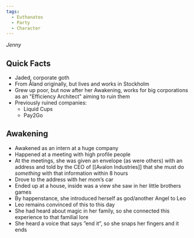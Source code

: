 ```yaml
---
tags:
  - Euthanatos
  - Party
  - Character
---
```

_Jenny_

## Quick Facts

- Jaded, corporate goth
- From Åland originally, but lives and works in Stockholm
- Grew up poor, but now after her Awakening, works for big corporations as an "Efficiency Architect" aiming to ruin them
- Previously ruined companies:
	- Liquid Cups
	- Pay2Go

## Awakening

- Awakened as an intern at a huge company 
- Happened at a meeting with high profile people
- At the meetings, she was given an envelope (as were others) with an address and told by the CEO of [[Avalon Industries]] that she must do _something_ with that information within 8 hours
- Drove to the address with her mom’s car
- Ended up at a house, inside was a view she saw in her little brothers games
- By happenstance, she introduced herself as god/another Angel to Leo
- Leo remains convinced of this to this day
- She had heard about magic in her family, so she connected this experience to that familial lore
- She heard a voice that says ”end it”, so she snaps her fingers and it ends